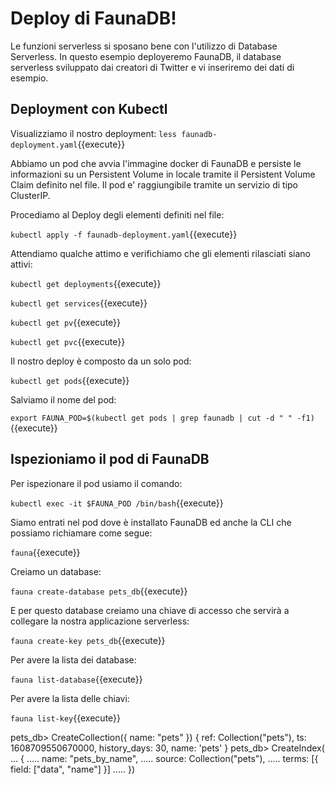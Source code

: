 # Deploy di FaunaDB!

Le funzioni serverless si sposano bene con l'utilizzo di Database Serverless. In questo esempio deployeremo FaunaDB, il database serverless sviluppato dai creatori di Twitter e vi inseriremo dei dati di esempio.

## Deployment con Kubectl
Visualizziamo il nostro deployment:
`less faunadb-deployment.yaml`{{execute}}

Abbiamo un pod che avvia l'immagine docker di FaunaDB e persiste le informazioni su un Persistent Volume in locale tramite il Persistent Volume Claim definito nel file.
Il pod e' raggiungibile tramite un servizio di tipo ClusterIP.

Procediamo al Deploy degli elementi definiti nel file:

`kubectl apply -f faunadb-deployment.yaml`{{execute}}

Attendiamo qualche attimo e verifichiamo che gli elementi rilasciati siano attivi:

`kubectl get deployments`{{execute}}

`kubectl get services`{{execute}}

`kubectl get pv`{{execute}}

`kubectl get pvc`{{execute}}

Il nostro deploy è composto da un solo pod:

`kubectl get pods`{{execute}}

Salviamo il nome del pod:

`export FAUNA_POD=$(kubectl get pods | grep faunadb | cut -d " " -f1)`{{execute}}

## Ispezioniamo il pod di FaunaDB

Per ispezionare il pod usiamo il comando:

`kubectl exec -it $FAUNA_POD /bin/bash`{{execute}}

Siamo entrati nel pod dove è installato FaunaDB ed anche la CLI che possiamo richiamare come segue:

`fauna`{{execute}}

Creiamo un database:

`fauna create-database pets_db`{{execute}}

E per questo database creiamo una chiave di accesso che servirà a collegare la nostra applicazione serverless:

`fauna create-key pets_db`{{execute}}

Per avere la lista dei database:

`fauna list-database`{{execute}}

Per avere la lista delle chiavi:

`fauna list-key`{{execute}}


pets_db> CreateCollection({ name: "pets" })
{ ref: Collection("pets"),
  ts: 1608709550670000,
  history_days: 30,
  name: 'pets' }
pets_db> CreateIndex(
...     {
.....       name: "pets_by_name",
.....       source: Collection("pets"),
.....       terms: [{ field: ["data", "name"] }]
.....     })


